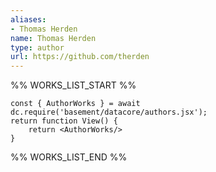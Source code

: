 ```yaml
---
aliases:
- Thomas Herden
name: Thomas Herden
type: author
url: https://github.com/therden
---
```



%% WORKS_LIST_START %%

```datacorejsx
const { AuthorWorks } = await dc.require('basement/datacore/authors.jsx');
return function View() {
    return <AuthorWorks/>
}
```
%% WORKS_LIST_END %%